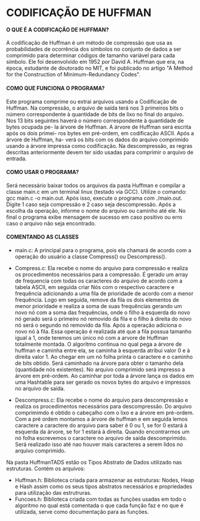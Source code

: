 # CODIFICAÇÃO DE HUFFMAN

#### O QUE É A CODIFICAÇÃO DE HUFFMAN?

A codificação de Huffman é um método de compressão que usa as probabilidades de ocorrência dos símbolos no conjunto de dados a ser comprimido para determinar códigos de tamanho variável para cada símbolo. Ele foi desenvolvido em 1952 por David A. Huffman que era, na época, estudante de doutorado no MIT, e foi publicado no artigo "A Method for the Construction of Minimum-Redundancy Codes". 

#### COMO QUE FUNCIONA O PROGRAMA? 
Este programa comprime ou extrai arquivos usando a Codificação de Huffman. Na compressão, o arquivo de saída terá nos 3 primeiros bits o número correspondente à quantidade de bits de lixo no final do arquivo. Nos 13 bits
seguintes haverá o número correspondente à quantidade de bytes ocupada pe-
la árvore de Huffman. A árvore de Huffman será escrita após os dois primei-
ros bytes em pré-ordem, em codificação ASCII. Após a árvore de Huffman, ha-
verá os bits com os dados do arquivo comprimido usando a árvore impressa
como codificação. Na descompressão, as regras descritas anteriormente devem
ter sido usadas para comprimir o arquivo de entrada.

#### COMO USAR O PROGRAMA?
Será necessário baixar todos os arquivos da pasta Huffman e compilar a classe main.c em um terminal linux (testado via GCC). Utilize o comando: gcc main.c -o main.out. Após isso, execute o programa com ./main.out. Digite 1 caso seja compressão e 2 caso seja descompressão. Após a escolha da operação, informe o nome do arquivo ou caminho até ele. No final o programa exibe mensagem de sucesso em caso positivo ou erro caso o arquivo não seja encontrado.

#### COMENTANDO AS CLASSES
* main.c: A principal para o programa, pois ela chamará de acordo com a operação do usuário a classe Compress() ou Descompress().

* Compress.c: Ela recebe o nome do arquivo para compressão e realiza os procedimentos necessários para a compressão. É gerado um array de frequencia com todas os caracteres do arquivo de acordo com a tabela ASCII, em seguida criar Nós com o respectivo caractere e frequência adicionando a uma fila de prioridade de acordo com a menor frequência. Logo em seguida, remove da fila os dois elementos de menor prioridade e realiza a soma de suas frequências gerando um novo nó com a soma das frequências, onde o filho à esquerda do novo nó gerado será o primeiro nó removido da fila e o filho à direita do novo nó será o segundo nó removido da fila. Após a operação adiciona o novo nó à fila. Essa operação é realizada até que a fila possua tamanho igual a 1, onde teremos um único nó com a arvore de Huffman totalmente montada. O algoritmo continua no qual pega a árvore de huffman e caminha entre ela, se caminha à esquerda atribui valor 0 e à direita valor 1. Ao chegar em um nó folha printa o caractere e o caminho de bits obtido. Será caminhado na árvore para obter o tamanho dela (quantidade nós existentes). No arquivo comprimido será impresso a árvore em pré-ordem. Ao caminhar por toda a árvore lança os dados em uma Hashtable para ser gerado os novos bytes do arquivo e impressos no arquivo de saída. 

* Descompress.c: Ela recebe o nome do arquivo para descompressão e realiza os procedimentos necessários para descompressão. Do arquivo comprimimdo é obtido o cabeçalho com o lixo e a árvore em pré-ordem. Com a pré ordem montamos a árvore de huffman e em seguida lemos caractere a caractere do arquivo para saber é 0 ou 1, se for 0 estará à esquerda da árvore, se for 1 estará à direita. Quando encontrarmos um nó folha escrevemos o caractere no arquivo de saída descomprimido. Será realizado isso até nao houver mais caracteres a serem lidos no arquivo comprimido.

Na pasta HuffmanTADS estão os Tipos Abstrato de Dados utilizado nas estruturas. Contém os arquivos:
* Huffman.h: Biblioteca criada para armazenar as estruturas: Nodes, Heap e Hash assim como os seus tipos abstratos necessários e propriedades para utilização das estrutruras.
* Funcoes.h: Biblioteca criada com todas as funções usadas em todo o algoritmo no qual está comentada o que cada função faz e no que é utilizada, serve como documentação para as funções.
